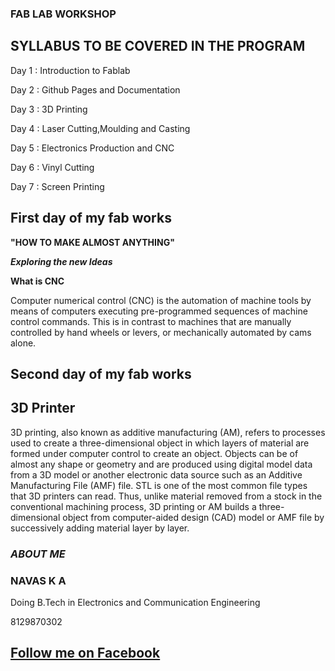 ### FAB LAB WORKSHOP
## **SYLLABUS TO BE COVERED IN THE PROGRAM**
Day 1 : Introduction to Fablab 

Day 2 : Github Pages and Documentation

Day 3 : 3D Printing
                                
Day 4 : Laser Cutting,Moulding and Casting
                               
Day 5 : Electronics Production and CNC
                                
Day 6 : Vinyl Cutting 

Day 7 : Screen Printing

   
   
## **First day of my fab works**
**"HOW TO MAKE ALMOST ANYTHING"**

**_Exploring the new Ideas_**
  

**What is CNC**

Computer numerical control (CNC) is the automation of machine tools by means of computers executing pre-programmed sequences of machine control commands. This is in contrast to machines that are manually controlled by hand wheels or levers, or mechanically automated by cams alone.


## **Second day of my fab works**

## 3D Printer

3D printing, also known as additive manufacturing (AM), refers to processes used to create a three-dimensional object in which layers of material are formed under computer control to create an object. Objects can be of almost any shape or geometry and are produced using digital model data from a 3D model or another electronic data source such as an Additive Manufacturing File (AMF) file. STL is one of the most common file types that 3D printers can read. Thus, unlike material removed from a stock in the conventional machining process, 3D printing or AM builds a three-dimensional object from computer-aided design (CAD) model or AMF file by successively adding material layer by layer.





### _ABOUT ME_
### NAVAS K A
Doing B.Tech in Electronics and Communication Engineering


8129870302
## [Follow me on Facebook](https://www.facebook.com/ka.navas.5)

